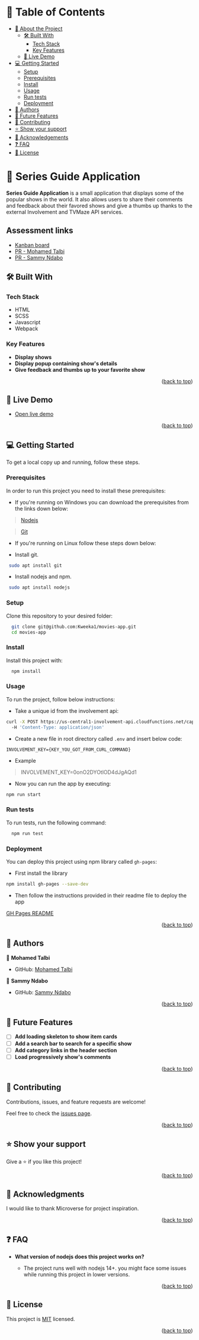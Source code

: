<!-- TABLE OF CONTENTS -->

# 📗 Table of Contents

- [📖 About the Project](#about-project)
  - [🛠 Built With](#built-with)
    - [Tech Stack](#tech-stack)
    - [Key Features](#key-features)
  - [🚀 Live Demo](#live-demo)
- [💻 Getting Started](#getting-started)
  - [Setup](#setup)
  - [Prerequisites](#prerequisites)
  - [Install](#install)
  - [Usage](#usage)
  - [Run tests](#run-tests)
  - [Deployment](#triangular_flag_on_post-deployment)
- [👥 Authors](#authors)
- [🔭 Future Features](#future-features)
- [🤝 Contributing](#contributing)
- [⭐️ Show your support](#support)
- [🙏 Acknowledgements](#acknowledgements)
- [❓ FAQ](#faq)
- [📝 License](#license)

<!-- PROJECT DESCRIPTION -->

# 📖 Series Guide Application <a name="about-project"></a>

**Series Guide Application** is a small application that displays some of the popular shows in the world. It also allows users to share their comments and feedback about their favored shows and give a thumbs up thanks to the external Involvement and TVMaze API services.

## Assessment links

- [Kanban board](https://github.com/users/Kweeka1/projects/3)
- [PR - Mohamed Talbi](https://github.com/Kweeka1/movies-app/pull/26)
- [PR - Sammy Ndabo](https://github.com/Kweeka1/movies-app/pull/22)

## 🛠 Built With <a name="built-with"></a>

### Tech Stack <a name="tech-stack"></a>

- HTML
- SCSS
- Javascript
- Webpack

<!-- Features -->

### Key Features <a name="key-features"></a>

- **Display shows**
- **Display popup containing show's details**
- **Give feedback and thumbs up to your favorite show**

<p align="right">(<a href="#readme-top">back to top</a>)</p>

<!-- LIVE DEMO -->

## 🚀 Live Demo <a name="live-demo"></a>

- [Open live demo](https://kweeka1.github.io/movies-app/dist/)

<p align="right">(<a href="#readme-top">back to top</a>)</p>

<!-- GETTING STARTED -->

## 💻 Getting Started <a name="getting-started"></a>

To get a local copy up and running, follow these steps.

### Prerequisites

In order to run this project you need to install these prerequisites:

- If you're running on Windows you can download the prerequisites from the links down below:

> [Nodejs](https://nodejs.org/en/)

> [Git](https://git-scm.com/)

- If you're running on Linux follow these steps down below:

- Install git.

```sh
 sudo apt install git
```

- Install nodejs and npm.

```sh
 sudo apt install nodejs
```

### Setup

Clone this repository to your desired folder:

```sh
  git clone git@github.com:Kweeka1/movies-app.git
  cd movies-app
```

### Install

Install this project with:

```sh
  npm install
```

### Usage

To run the project, follow below instructions:

- Take a unique id from the involvement api:

```sh
curl -X POST https://us-central1-involvement-api.cloudfunctions.net/capstoneApi/apps/
  -H 'Content-Type: application/json'
```

- Create a new file in root directory called `.env` and insert below code:

```
INVOLVEMENT_KEY={KEY_YOU_GOT_FROM_CURL_COMMAND}
```

- Example

> INVOLVEMENT_KEY=0onO2DYOtlOD4dJgAQd1

- Now you can run the app by executing:

```sh
npm run start
```

### Run tests

To run tests, run the following command:

```sh
  npm run test
```


### Deployment

You can deploy this project using npm library called `gh-pages`:

- First install the library

```sh
npm install gh-pages --save-dev
```

- Then follow the instructions provided in their readme file to deploy the app

[GH Pages README](https://www.npmjs.com/package/gh-pages)

<p align="right">(<a href="#readme-top">back to top</a>)</p>

<!-- AUTHORS -->

## 👥 Authors <a name="authors"></a>

👤 **Mohamed Talbi**

- GitHub: [Mohamed Talbi](https://github.com/Kweeka1)

👤 **Sammy Ndabo**

- GitHub: [Sammy Ndabo](https://github.com/Ndaboom)

<p align="right">(<a href="#readme-top">back to top</a>)</p>

<!-- FUTURE FEATURES -->

## 🔭 Future Features <a name="future-features"></a>

- [ ] **Add loading skeleton to show item cards**
- [ ] **Add a search bar to search for a specific show**
- [ ] **Add category links in the header section**
- [ ] **Load progressively show's comments**

<p align="right">(<a href="#readme-top">back to top</a>)</p>

<!-- CONTRIBUTING -->

## 🤝 Contributing <a name="contributing"></a>

Contributions, issues, and feature requests are welcome!

Feel free to check the [issues page](https://github.com/Kweeka1/movies-app/issues).

<p align="right">(<a href="#readme-top">back to top</a>)</p>

<!-- SUPPORT -->

## ⭐️ Show your support <a name="support"></a>

Give a ⭐️ if you like this project!

<p align="right">(<a href="#readme-top">back to top</a>)</p>

<!-- ACKNOWLEDGEMENTS -->

## 🙏 Acknowledgments <a name="acknowledgements"></a>

I would like to thank Microverse for project inspiration.

<p align="right">(<a href="#readme-top">back to top</a>)</p>

<!-- FAQ (optional) -->

## ❓ FAQ <a name="faq"></a>

- **What version of nodejs does this project works on?**

  - The project runs well with nodejs 14+. you might face some issues while running this project in lower versions.

<p align="right">(<a href="#readme-top">back to top</a>)</p>

<!-- LICENSE -->

## 📝 License <a name="license"></a>

This project is [MIT](./MIT.md) licensed.

<p align="right">(<a href="#readme-top">back to top</a>)</p>
